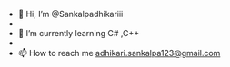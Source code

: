 - 👋 Hi, I’m @Sankalpadhikariii
- 
- 🌱 I’m currently learning C# ,C++ 
- 
- 📫 How to reach me adhikari.sankalpa123@gmail.com 

<!---
Sankalpadhikariii/Sankalpadhikariii is a ✨ special ✨ repository because its `README.md` (this file) appears on your GitHub profile.
You can click the Preview link to take a look at your changes.
--->

